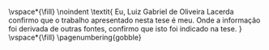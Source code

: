 <!-- This page is for an official declaration. -->


\vspace*{\fill}
\noindent
\textit{
Eu, Luiz Gabriel de Oliveira Lacerda confirmo que o trabalho apresentado nesta tese é meu. Onde a informação foi derivada de outras fontes, confirmo que isto foi indicado na tese.
}
\vspace*{\fill}
\pagenumbering{gobble}
